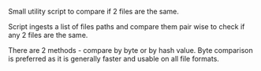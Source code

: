 Small utility script to compare if 2 files are the same.

Script ingests a list of files paths and compare them pair wise to check if any 2 files are the same.

There are 2 methods - compare by byte or by hash value.
Byte comparison is preferred as it is generally faster and usable on all file formats.
